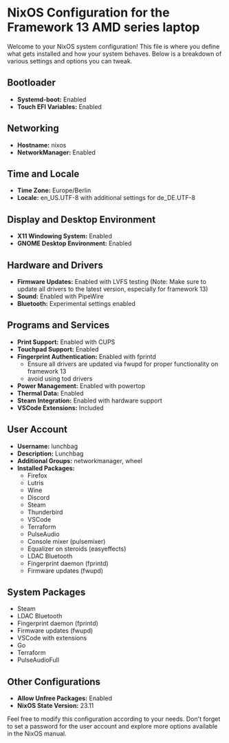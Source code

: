 # NixOS Configuration for the Framework 13 AMD series laptop

Welcome to your NixOS system configuration! This file is where you define what gets installed and how your system behaves. Below is a breakdown of various settings and options you can tweak.

## Bootloader

- **Systemd-boot:** Enabled
- **Touch EFI Variables:** Enabled

## Networking

- **Hostname:** nixos
- **NetworkManager:** Enabled

## Time and Locale

- **Time Zone:** Europe/Berlin
- **Locale:** en_US.UTF-8 with additional settings for de_DE.UTF-8

## Display and Desktop Environment

- **X11 Windowing System:** Enabled
- **GNOME Desktop Environment:** Enabled

## Hardware and Drivers

- **Firmware Updates:** Enabled with LVFS testing (Note: Make sure to update all drivers to the latest version, especially for framework 13)
- **Sound:** Enabled with PipeWire
- **Bluetooth:** Experimental settings enabled

## Programs and Services

- **Print Support:** Enabled with CUPS
- **Touchpad Support:** Enabled
- **Fingerprint Authentication:** Enabled with fprintd
  - Ensure all drivers are updated via fwupd for proper functionality on framework 13
  - avoid using tod drivers
- **Power Management:** Enabled with powertop
- **Thermal Data:** Enabled
- **Steam Integration:** Enabled with hardware support
- **VSCode Extensions:** Included

## User Account

- **Username:** lunchbag
- **Description:** Lunchbag
- **Additional Groups:** networkmanager, wheel
- **Installed Packages:** 
  - Firefox
  - Lutris
  - Wine
  - Discord
  - Steam
  - Thunderbird
  - VSCode
  - Terraform
  - PulseAudio
  - Console mixer (pulsemixer)
  - Equalizer on steroids (easyeffects)
  - LDAC Bluetooth
  - Fingerprint daemon (fprintd)
  - Firmware updates (fwupd)

## System Packages

- Steam
- LDAC Bluetooth
- Fingerprint daemon (fprintd)
- Firmware updates (fwupd)
- VSCode with extensions
- Go
- Terraform
- PulseAudioFull

## Other Configurations

- **Allow Unfree Packages:** Enabled
- **NixOS State Version:** 23.11

Feel free to modify this configuration according to your needs. Don't forget to set a password for the user account and explore more options available in the NixOS manual.